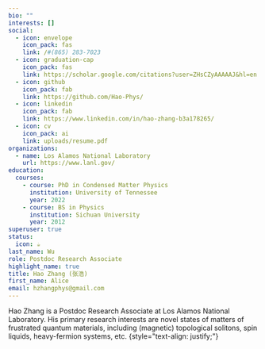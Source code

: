 ```yaml
---
bio: ""
interests: []
social:
  - icon: envelope
    icon_pack: fas
    link: /#(865) 283-7023
  - icon: graduation-cap
    icon_pack: fas
    link: https://scholar.google.com/citations?user=ZHsCZyAAAAAJ&hl=en
  - icon: github
    icon_pack: fab
    link: https://github.com/Hao-Phys/
  - icon: linkedin
    icon_pack: fab
    link: https://www.linkedin.com/in/hao-zhang-b3a178265/
  - icon: cv
    icon_pack: ai
    link: uploads/resume.pdf
organizations:
  - name: Los Alamos National Laboratory
    url: https://www.lanl.gov/
education:
  courses:
    - course: PhD in Condensed Matter Physics
      institution: University of Tennessee
      year: 2022
    - course: BS in Physics
      institution: Sichuan University
      year: 2012
superuser: true
status:
  icon: ☕️
last_name: Wu
role: Postdoc Research Associate
highlight_name: true
title: Hao Zhang (张浩)
first_name: Alice
email: hzhangphys@gmail.com
---
```

Hao Zhang is a Postdoc Research Associate at Los Alamos National Laboratory. His primary research interests are novel states of matters of frustrated quantum materials, including (magnetic) topological solitons, spin liquids, heavy-fermion systems, etc.
{style="text-align: justify;"}